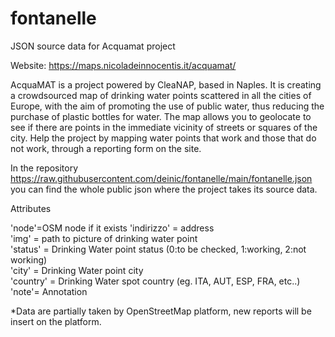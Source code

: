 # fontanelle
JSON source data for Acquamat project

Website: https://maps.nicoladeinnocentis.it/acquamat/

AcquaMAT is a project powered by CleaNAP, based in Naples. It is creating a crowdsourced map of drinking water points 
scattered in all the cities of Europe, with the aim of promoting the use of public water, thus reducing the purchase 
of plastic bottles for water.
The map allows you to geolocate to see if there are points in the immediate vicinity of streets or squares of the city. 
Help the project by mapping water points that work and those that do not work, through a reporting form on the site.

In the repository https://raw.githubusercontent.com/deinic/fontanelle/main/fontanelle.json
you can find the whole public json where the project takes its source data.

Attributes

'node'=OSM node if it exists
'indirizzo' = address <br>
'img' = path to picture of drinking water point<br>
'status' = Drinking Water point status (0:to be checked, 1:working, 2:not working)<br>
'city' = Drinking Water point city<br>
'country' = Drinking Water spot country (eg. ITA, AUT, ESP, FRA, etc..)<br>
'note'= Annotation




*Data are partially taken by OpenStreetMap platform, new reports will be insert on the platform.


